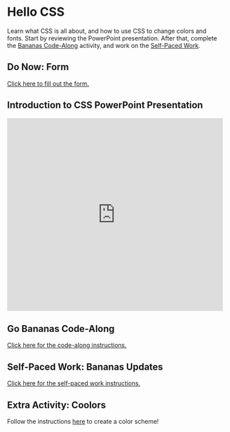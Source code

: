 # Hello CSS
Learn what CSS is all about, and how to use CSS to change colors and fonts. Start by reviewing the PowerPoint presentation. After that, complete the [Bananas Code-Along](BananasCodeAlong.md) activity, and work on the [Self-Paced Work](SelfPacedWork.md).

## Do Now: Form
[Click here to fill out the form.](https://forms.gle/zhh9RSwtZhLYCxou6)

## Introduction to CSS PowerPoint Presentation
<iframe src='https://view.officeapps.live.com/op/embed.aspx?src=https://hylandtechoutreach.github.io/ucs/CssIntro/HelloCss.pptx' width='100%' height='450px' frameborder='0'></iframe>

## Go Bananas Code-Along
[Click here for the code-along instructions.](BananasCodeAlong.md)

## Self-Paced Work: Bananas Updates
[Click here for the self-paced work instructions.](SelfPacedWork.md)

## Extra Activity: Coolors
Follow the instructions [here](CoolorsActivity.md) to create a color scheme!
